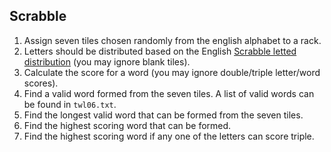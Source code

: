 Scrabble
--------

1. Assign seven tiles chosen randomly from the english alphabet to a rack.
2. Letters should be distributed based on the English [Scrabble letted distribution](https://en.wikipedia.org/wiki/Scrabble_letter_distributions) (you may ignore blank tiles).
3. Calculate the score for a word (you may ignore double/triple letter/word scores).
4. Find a valid word formed from the seven tiles. A list of valid words can be found in `twl06.txt`.
5. Find the longest valid word that can be formed from the seven tiles.
6. Find the highest scoring word that can be formed.
7. Find the highest scoring word if any one of the letters can score triple.
